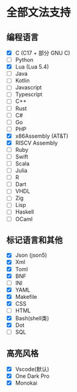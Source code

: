 
# 全部文法支持

## 编程语言

- [x] C (C17 + 部分 GNU C)
- [ ] Python
- [x] Lua (Lua 5.4)
- [ ] Java
- [ ] Kotlin
- [ ] Javascript
- [ ] Typescript
- [ ] C++
- [ ] Rust
- [ ] C#
- [ ] Go
- [ ] PHP
- [x] x86Assembly (AT&T)
- [x] RISCV Assembly
- [ ] Ruby
- [ ] Swift
- [ ] Scala
- [ ] Julia
- [ ] R
- [ ] Dart
- [ ] VHDL
- [ ] Zig
- [ ] Lisp
- [ ] Haskell
- [ ] OCaml

## 标记语言和其他

- [x] Json (json5)
- [x] Xml
- [x] Toml
- [x] BNF
- [ ] INI
- [x] YAML
- [x] Makefile
- [x] CSS
- [ ] HTML
- [x] Bash(shell类)
- [x] Dot
- [ ] SQL

## 高亮风格

- [x] Vscode(默认)
- [x] One Dark Pro
- [x] Monokai